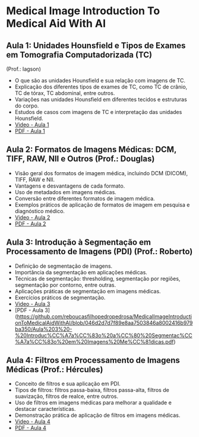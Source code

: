 # Medical Image Introduction To Medical Aid With AI

## Aula 1: Unidades Hounsfield e Tipos de Exames em Tomografia Computadorizada (TC)
(Prof.: Iagson)
- O que são as unidades Hounsfield e sua relação com imagens de TC.
- Explicação dos diferentes tipos de exames de TC, como TC de crânio, TC de tórax, TC abdominal, entre outros.
- Variações nas unidades Hounsfield em diferentes tecidos e estruturas do corpo.
- Estudos de casos com imagens de TC e interpretação das unidades Hounsfield.
- [Video - Aula 1](https://youtu.be/7XXoGUg4yYM)
- [PDF - Aula 1](https://github.com/reboucasfilhopedropedrosa/MedicalImageIntroductionToMedicalAidWithAI/blob/046d2d7d7f89e8aa7503846a8002416b979ba350/Aula%201%20Unidades%20Hounsfield%20e%20Tipos%20de%20Exames%20em%20TC.pdf)

## Aula 2: Formatos de Imagens Médicas: DCM, TIFF, RAW, NII e Outros (Prof.: Douglas)
- Visão geral dos formatos de imagem médica, incluindo DCM (DICOM), TIFF, RAW e NII.
- Vantagens e desvantagens de cada formato.
- Uso de metadados em imagens médicas.
- Conversão entre diferentes formatos de imagem médica.
- Exemplos práticos de aplicação de formatos de imagem em pesquisa e diagnóstico médico.
- [Video - Aula 2](https://youtu.be/LagS27ozOuY)
- [PDF - Aula 2](https://github.com/reboucasfilhopedropedrosa/MedicalImageIntroductionToMedicalAidWithAI/blob/046d2d7d7f89e8aa7503846a8002416b979ba350/Aula%202%20Formato%20de%20Imagens%20Me%CC%81dicas.pdf)

## Aula 3: Introdução à Segmentação em Processamento de Imagens (PDI) (Prof.: Roberto)
- Definição de segmentação de imagens.
- Importância da segmentação em aplicações médicas.
- Técnicas de segmentação: thresholding, segmentação por regiões, segmentação por contorno, entre outras.
- Aplicações práticas de segmentação em imagens médicas.
- Exercícios práticos de segmentação.
- [Video - Aula 3](https://youtu.be/UBzjySk7CFo)
- [PDF - Aula 3] (https://github.com/reboucasfilhopedropedrosa/MedicalImageIntroductionToMedicalAidWithAI/blob/046d2d7d7f89e8aa7503846a8002416b979ba350/Aula%203%20-%20Introduc%CC%A7a%CC%83o%20a%CC%80%20Segmentac%CC%A7a%CC%83o%20em%20Imagens%20Me%CC%81dicas.pdf)

## Aula 4: Filtros em Processamento de Imagens Médicas (Prof.: Hércules)
- Conceito de filtros e sua aplicação em PDI.
- Tipos de filtros: filtros passa-baixa, filtros passa-alta, filtros de suavização, filtros de realce, entre outros.
- Uso de filtros em imagens médicas para melhorar a qualidade e destacar características.
- Demonstração prática de aplicação de filtros em imagens médicas.
- [Video - Aula 4](https://youtu.be/pQfArqJlVDw)
- [PDF - Aula 4](https://github.com/reboucasfilhopedropedrosa/MedicalImageIntroductionToMedicalAidWithAI/blob/046d2d7d7f89e8aa7503846a8002416b979ba350/Aula%204%20%20Filtros%20em%20Processamento%20de%20Imagens%20Me%CC%81dicas.pdf)
